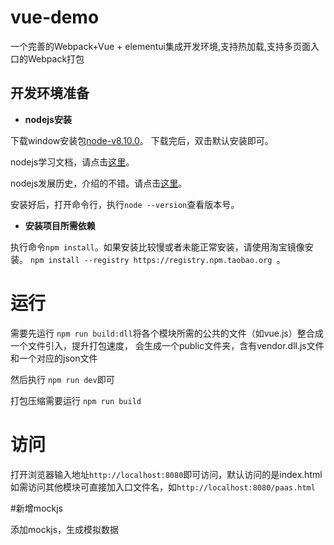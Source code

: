 # vue-demo
一个完善的Webpack+Vue + elementui集成开发环境,支持热加载,支持多页面入口的Webpack打包

## 开发环境准备

* **nodejs安装**

下载window安装包[node-v8.10.0](http://yum.longcloud.tech:99/release/software/node-v8.10.0-x64.msi)。
下载完后，双击默认安装即可。

nodejs学习文档，请点击[这里](http://nodejs.cn/api/)。

nodejs发展历史，介绍的不错。请点击[这里](https://www.liaoxuefeng.com/wiki/001434446689867b27157e896e74d51a89c25cc8b43bdb3000/001434501245426ad4b91f2b880464ba876a8e3043fc8ef000)。

安装好后，打开命令行，执行````node --version````查看版本号。

* **安装项目所需依赖**

执行命令````npm install````。如果安装比较慢或者未能正常安装，请使用淘宝镜像安装。
````npm install --registry https://registry.npm.taobao.org ````。

# 运行

需要先运行
````npm run build:dll````将各个模块所需的公共的文件（如vue.js）整合成一个文件引入，提升打包速度，
会生成一个public文件夹，含有vendor.dll.js文件和一个对应的json文件

然后执行
````npm run dev````即可

打包压缩需要运行
````npm run build````

# 访问

打开浏览器输入地址````http://localhost:8080````即可访问，默认访问的是index.html
如需访问其他模块可直接加入口文件名，如````http://localhost:8080/paas.html````

#新增mockjs

添加mockjs，生成模拟数据
